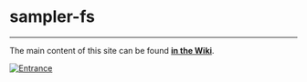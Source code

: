 # sampler-fs

***

The main content of this site can be found **[in the Wiki](https://github.com/bzeiss/sampler-fs/wiki)**.

[![Entrance](https://user-images.githubusercontent.com/884834/158640972-201b1b41-a9cf-4177-8b8a-24e550f55c3c.jpg)](https://github.com/bzeiss/sampler-fs/wiki)
